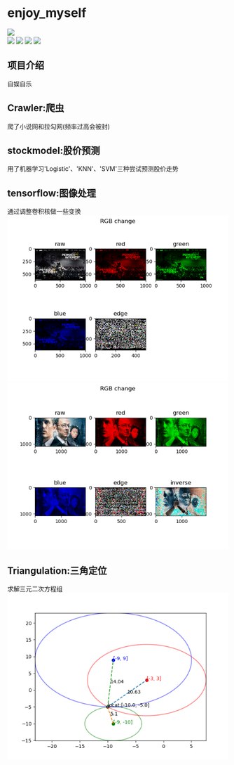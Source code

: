 # enjoy_myself

[![](https://img.shields.io/badge/Python-3.5-blue.svg)](https://www.python.org/)<br>
[![](https://img.shields.io/badge/pandas-0.21.0-brightgreen.svg)](https://pypi.python.org/pypi/pandas/0.21.0)
[![](https://img.shields.io/badge/numpy-1.13.1-brightgreen.svg)](https://pypi.python.org/pypi/numpy/1.13.1)
[![](https://img.shields.io/badge/matplotlib-2.1.0-brightgreen.svg)](https://pypi.python.org/pypi/matplotlib/2.1.0)
[![](https://img.shields.io/badge/sympy-1.1.0-brightgreen.svg)](https://pypi.python.org/pypi/sympy)

## 项目介绍
自娱自乐

## Crawler:爬虫
爬了小说网和拉勾网(频率过高会被封)

## stockmodel:股价预测
用了机器学习'Logistic'、'KNN'、'SVM'三种尝试预测股价走势

## tensorflow:图像处理
通过调整卷积核做一些变换
![2](https://github.com/renjunxiang/enjoy_myself/blob/master/tensorflow/color/picture_transform/2.png)<br>
![4](https://github.com/renjunxiang/enjoy_myself/blob/master/tensorflow/color/picture_transform/4.png)<br>

## Triangulation:三角定位
求解三元二次方程组
![Triangulation](https://github.com/renjunxiang/enjoy_myself/blob/master/Triangulation/example.png)